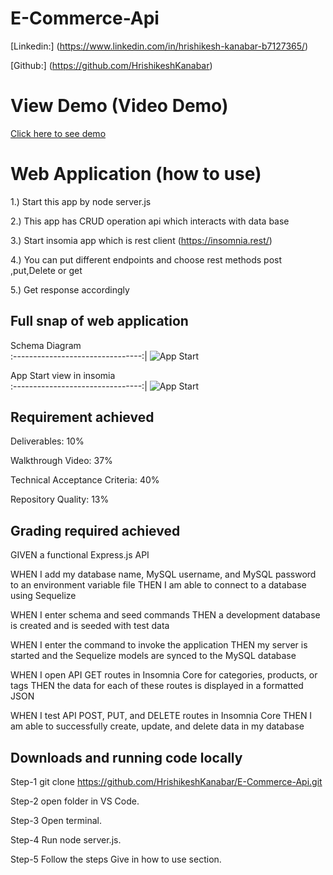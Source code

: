 # E-Commerce-Api

[Linkedin:] (https://www.linkedin.com/in/hrishikesh-kanabar-b7127365/)

[Github:] (https://github.com/HrishikeshKanabar)

# View Demo (Video Demo)

 [Click here to see demo]()


# Web Application (how to use)

1.) Start this app by node server.js

2.) This app has CRUD operation api which interacts with data base

3.) Start insomia app which is rest client (https://insomnia.rest/)

4.) You can put different endpoints and choose rest methods post ,put,Delete or get

5.) Get response accordingly


## Full snap of web application

Schema Diagram      
:--------------------------------:|
![App Start]()  

 App Start view in insomia       
:--------------------------------:|
![App Start]()      


## Requirement achieved 

Deliverables: 10%

Walkthrough Video: 37%

Technical Acceptance Criteria: 40%

Repository Quality: 13%


## Grading required achieved

GIVEN a functional Express.js API

WHEN I add my database name, MySQL username, and MySQL password to an environment variable file
THEN I am able to connect to a database using Sequelize

WHEN I enter schema and seed commands
THEN a development database is created and is seeded with test data

WHEN I enter the command to invoke the application
THEN my server is started and the Sequelize models are synced to the MySQL database

WHEN I open API GET routes in Insomnia Core for categories, products, or tags
THEN the data for each of these routes is displayed in a formatted JSON

WHEN I test API POST, PUT, and DELETE routes in Insomnia Core
THEN I am able to successfully create, update, and delete data in my database

## Downloads and running code locally

Step-1 git clone https://github.com/HrishikeshKanabar/E-Commerce-Api.git

Step-2 open folder in VS Code.

Step-3 Open terminal.

Step-4 Run node server.js.

Step-5 Follow the steps Give in how to use section.

